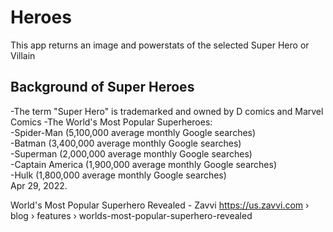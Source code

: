 # Heroes #

This app returns an image and powerstats of the selected Super Hero or Villain

## Background of Super Heroes ##

-The term "Super Hero" is trademarked and owned by D comics and Marvel Comics
-The World's Most Popular Superheroes:  
    -Spider-Man (5,100,000 average monthly Google searches)   
    -Batman (3,400,000 average monthly Google searches)  
    -Superman (2,000,000 average monthly Google searches)  
    -Captain America (1,900,000 average monthly Google searches)  
    -Hulk (1,800,000 average monthly Google searches)  
    Apr 29, 2022. 

World's Most Popular Superhero Revealed - Zavvi https://us.zavvi.com › blog › features › worlds-most-popular-superhero-revealed  

